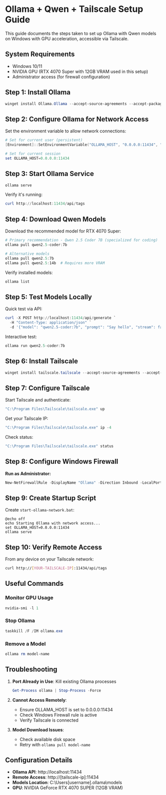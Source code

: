 # Ollama + Qwen + Tailscale Setup Guide

This guide documents the steps taken to set up Ollama with Qwen models on Windows with GPU acceleration, accessible via Tailscale.

## System Requirements
- Windows 10/11
- NVIDIA GPU (RTX 4070 Super with 12GB VRAM used in this setup)
- Administrator access (for firewall configuration)

## Step 1: Install Ollama

```powershell
winget install Ollama.Ollama --accept-source-agreements --accept-package-agreements
```

## Step 2: Configure Ollama for Network Access

Set the environment variable to allow network connections:

```powershell
# Set for current user (persistent)
[Environment]::SetEnvironmentVariable("OLLAMA_HOST", "0.0.0.0:11434", "User")

# Set for current session
set OLLAMA_HOST=0.0.0.0:11434
```

## Step 3: Start Ollama Service

```powershell
ollama serve
```

Verify it's running:
```powershell
curl http://localhost:11434/api/tags
```

## Step 4: Download Qwen Models

Download the recommended model for RTX 4070 Super:

```powershell
# Primary recommendation - Qwen 2.5 Coder 7B (specialized for coding)
ollama pull qwen2.5-coder:7b

# Alternative models
ollama pull qwen2.5:7b
ollama pull qwen2.5:14b  # Requires more VRAM
```

Verify installed models:
```powershell
ollama list
```

## Step 5: Test Models Locally

Quick test via API:
```powershell
curl -X POST http://localhost:11434/api/generate `
  -H "Content-Type: application/json" `
  -d '{"model": "qwen2.5-coder:7b", "prompt": "Say hello", "stream": false}'
```

Interactive test:
```powershell
ollama run qwen2.5-coder:7b
```

## Step 6: Install Tailscale

```powershell
winget install tailscale.tailscale --accept-source-agreements --accept-package-agreements
```

## Step 7: Configure Tailscale

Start Tailscale and authenticate:
```powershell
"C:\Program Files\Tailscale\tailscale.exe" up
```

Get your Tailscale IP:
```powershell
"C:\Program Files\Tailscale\tailscale.exe" ip -4
```

Check status:
```powershell
"C:\Program Files\Tailscale\tailscale.exe" status
```

## Step 8: Configure Windows Firewall

**Run as Administrator:**
```powershell
New-NetFirewallRule -DisplayName "Ollama" -Direction Inbound -LocalPort 11434 -Protocol TCP -Action Allow
```

## Step 9: Create Startup Script

Create `start-ollama-network.bat`:
```batch
@echo off
echo Starting Ollama with network access...
set OLLAMA_HOST=0.0.0.0:11434
ollama serve
```

## Step 10: Verify Remote Access

From any device on your Tailscale network:
```bash
curl http://[YOUR-TAILSCALE-IP]:11434/api/tags
```

## Useful Commands

### Monitor GPU Usage
```powershell
nvidia-smi -l 1
```

### Stop Ollama
```powershell
taskkill /F /IM ollama.exe
```

### Remove a Model
```powershell
ollama rm model-name
```

## Troubleshooting

1. **Port Already in Use**: Kill existing Ollama processes
   ```powershell
   Get-Process ollama | Stop-Process -Force
   ```

2. **Cannot Access Remotely**: 
   - Ensure OLLAMA_HOST is set to 0.0.0.0:11434
   - Check Windows Firewall rule is active
   - Verify Tailscale is connected

3. **Model Download Issues**: 
   - Check available disk space
   - Retry with `ollama pull model-name`

## Configuration Details

- **Ollama API**: http://localhost:11434
- **Remote Access**: http://[tailscale-ip]:11434
- **Models Location**: C:\Users\[username]\.ollama\models
- **GPU**: NVIDIA GeForce RTX 4070 SUPER (12GB VRAM)